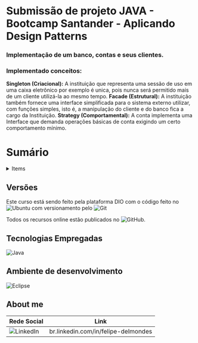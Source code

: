 ﻿# Submissão de projeto JAVA - Bootcamp Santander - Aplicando Design Patterns
 
### Implementação de um banco, contas e seus clientes.
### Implementado conceitos:

**Singleton (Criacional):** A instituição que representa uma sessão de uso em uma caixa eletrônico por exemplo é unica, pois nunca será permitido mais de um cliente utilizá-la ao mesmo tempo.
**Facade (Estrutural):** A instituição também fornece uma interface simplificada para o sistema externo utilizar, com funções simples, isto é, a manipulação do cliente e do banco fica a cargo da Instituição.
**Strategy (Comportamental):** A conta implementa uma Interface que demanda operações básicas de conta exigindo um certo comportamento mínimo.

# Sumário

<details> <summary>Items</summary>
  
- [Versões](#-Versões)
  
- [Tecnologias Empregadas](#-Tecnologias-Empregadas)
  
- [About Me](#-About-me)


</details>

## Versões

Este curso está sendo feito pela plataforma DIO com o código feito no ![Ubuntu](https://img.shields.io/badge/Ubuntu-E95420?style=for-the-badge&logo=ubuntu&logoColor=white) com versionamento pelo ![Git](https://img.shields.io/badge/git-%23F05033.svg?style=for-the-badge&logo=git&logoColor=white)

Todos os recursos online estão publicados no ![GitHub](https://img.shields.io/badge/github-%23121011.svg?style=for-the-badge&logo=github&logoColor=white).


## Tecnologias Empregadas

![Java](https://img.shields.io/badge/java-%23ED8B00.svg?style=for-the-badge&logo=java&logoColor=white)

## Ambiente de desenvolvimento

![Eclipse](https://img.shields.io/badge/Eclipse-FE7A16.svg?style=for-the-badge&logo=Eclipse&logoColor=white)


## About me


| Rede Social   | Link      |    
| ------- | --------------------- | 
| ![LinkedIn](https://img.shields.io/badge/linkedin-%230077B5.svg?style=for-the-badge&logo=linkedin&logoColor=white)| br.linkedin.com/in/felipe-delmondes


